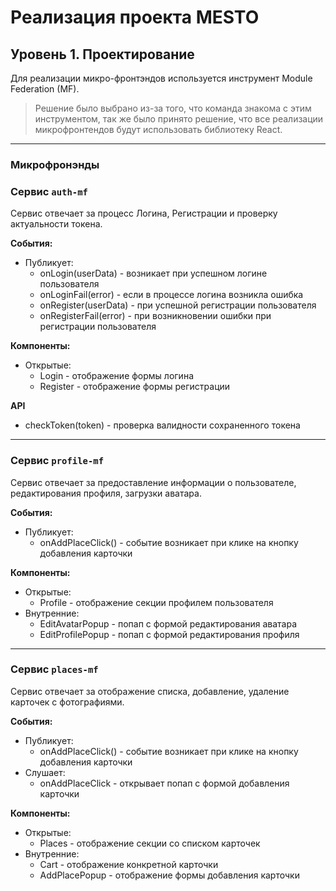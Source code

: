 # Реализация проекта MESTO

## Уровень 1. Проектирование

Для реализации микро-фронтэндов используется инструмент Module Federation (MF).
> Решение было выбрано из-за того, что команда знакома с этим инструментом,
> так же было принято решение, что все реализации микрофронтендов будут использовать библиотеку React.

---

### Микрофронэнды

### Сервис `auth-mf`

Сервис отвечает за процесс Логина, Регистрации и проверку актуальности токена.

**События:**

- Публикует:
    - onLogin(userData) - возникает при успешном логине пользователя
    - onLoginFail(error) - если в процессе логина возникла ошибка
    - onRegister(userData) - при успешной регистрации пользователя
    - onRegisterFail(error) - при возникновении ошибки при регистрации пользователя

**Компоненты:**

- Открытые:
    - Login - отображение формы логина
    - Register - отображение формы регистрации

**API**

- checkToken(token) - проверка валидности сохраненного токена

---

### Сервис `profile-mf`

Сервис отвечает за предоставление информации о пользователе, редактирования профиля, загрузки аватара.

**События:**

- Публикует:
    - onAddPlaceClick() - событие возникает при клике на кнопку добавления карточки

**Компоненты:**

- Открытые:
    - Profile - отображение секции профилем пользователя
- Внутренние:
    - EditAvatarPopup - попап с формой редактирования аватара
    - EditProfilePopup - попап с формой редактирования профиля

---

### Сервис `places-mf`

Сервис отвечает за отображение списка, добавление, удаление карточек с фотографиями.

**События:**

- Публикует:
    - onAddPlaceClick() - событие возникает при клике на кнопку добавления карточки
- Слушает:
    - onAddPlaceClick - открывает попап с формой добавления карточки

**Компоненты:**

- Открытые:
    - Places - отображение секции со списком карточек
- Внутренние:
    - Cart - отображение конкретной карточки
    - AddPlacePopup - отображение формы добавления карточки 